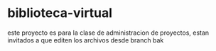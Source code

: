 # biblioteca-virtual

este proyecto es para la clase de administracion de proyectos, estan invitados a que editen los archivos desde branch bak
